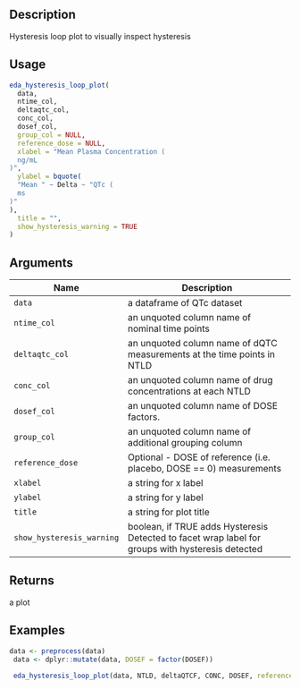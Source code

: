 ## Description

Hysteresis loop plot to visually inspect hysteresis

## Usage

```r
eda_hysteresis_loop_plot(
  data,
  ntime_col,
  deltaqtc_col,
  conc_col,
  dosef_col,
  group_col = NULL,
  reference_dose = NULL,
  xlabel = "Mean Plasma Concentration (
  ng/mL
)",
  ylabel = bquote(
  "Mean " ~ Delta ~ "QTc (
  ms
)"
),
  title = "",
  show_hysteresis_warning = TRUE
)
```

## Arguments

| Name | Description |
|------|-------------|
| `data` | a dataframe of QTc dataset |
| `ntime_col` | an unquoted column name of nominal time points |
| `deltaqtc_col` | an unquoted column name of dQTC measurements at the time points in NTLD |
| `conc_col` | an unquoted column name of drug concentrations at each NTLD |
| `dosef_col` | an unquoted column name of DOSE factors. |
| `group_col` | an unquoted column name of additional grouping column |
| `reference_dose` | Optional - DOSE of reference (i.e. placebo, DOSE == 0) measurements |
| `xlabel` | a string for x label |
| `ylabel` | a string for y label |
| `title` | a string for plot title |
| `show_hysteresis_warning` | boolean, if TRUE adds Hysteresis Detected to facet wrap label for groups with hysteresis detected |

## Returns

a plot

## Examples

```r
data <- preprocess(data)
 data <- dplyr::mutate(data, DOSEF = factor(DOSEF))
 
 eda_hysteresis_loop_plot(data, NTLD, deltaQTCF, CONC, DOSEF, reference_dose = 0)
```


